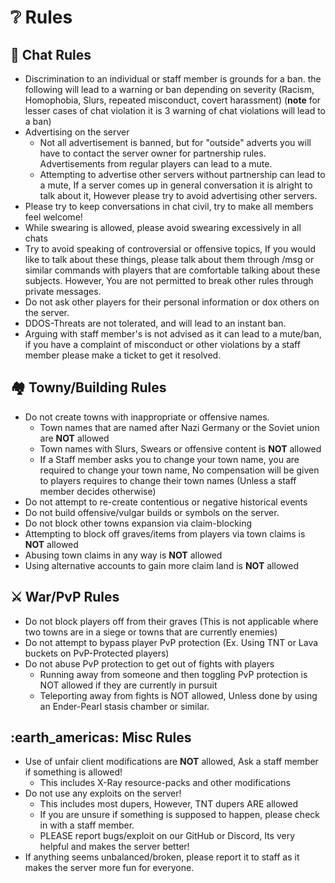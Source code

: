 # ❔ Rules

## 💬 Chat Rules

* Discrimination to an individual or staff member is grounds for a ban. the following will lead to a warning or ban depending on severity (Racism, Homophobia, Slurs, repeated misconduct, covert harassment) (**note** for lesser cases of chat violation it is 3 warning of chat violations will lead to a ban)
* Advertising on the server&#x20;
  * Not all advertisement is banned, but for "outside" adverts you will have to contact the server owner for partnership rules. Advertisements from regular players can lead to a mute.
  * Attempting to advertise other servers without partnership can lead to a mute, If a server comes up in general conversation it is alright to talk about it, However please try to avoid advertising other servers.
* Please try to keep conversations in chat civil, try to make all members feel welcome!
* While swearing is allowed, please avoid swearing excessively in all chats
* Try to avoid speaking of controversial or offensive topics, If you would like to talk about these things, please talk about them through /msg or similar commands with players that are comfortable talking about these subjects. However, You are not permitted to break other rules through private messages.
* Do not ask other players for their personal information or dox others on the server.
* DDOS-Threats are not tolerated, and will lead to an instant ban.
* Arguing with staff member's is not advised as it can lead to a mute/ban, if you have a complaint of misconduct or other violations by a staff member please make a ticket to get it resolved.

## 🏘️ Towny/Building Rules

* Do not create towns with inappropriate or offensive names.&#x20;
  * Town names that are named after Nazi Germany or the Soviet union are **NOT** allowed
  * Town names with Slurs, Swears or offensive content is **NOT** allowed
  * If a Staff member asks you to change your town name, you are required to change your town name, No compensation will be given to players requires to change their town names (Unless a staff member decides otherwise)
* Do not attempt to re-create contentious or negative historical events
* Do not build offensive/vulgar builds or symbols on the server.
* Do not block other towns expansion via claim-blocking
* Attempting to block off graves/items from players via town claims is **NOT** allowed
* Abusing town claims in any way is **NOT** allowed
* Using alternative accounts to gain more claim land is **NOT** allowed

## ⚔️ War/PvP Rules

* Do not block players off from their graves (This is not applicable where two towns are in a siege or towns that are currently enemies)
* Do not attempt to bypass player PvP protection (Ex. Using TNT or Lava buckets on PvP-Protected players)
* Do not abuse PvP protection to get out of fights with players
  * Running away from someone and then toggling PvP protection is NOT allowed if they are currently in pursuit
  * Teleporting away from fights is NOT allowed, Unless done by using an Ender-Pearl stasis chamber or similar.

## :earth\_americas: Misc Rules

* Use of unfair client modifications are **NOT** allowed, Ask a staff member if something is allowed!
  * This includes X-Ray resource-packs and other modifications
* Do not use any exploits on the server!
  * This includes most dupers, However, TNT dupers ARE allowed
  * If you are unsure if something is supposed to happen, please check in with a staff member.
  * PLEASE report bugs/exploit on our GitHub or Discord, Its very helpful and makes the server better!
* If anything seems unbalanced/broken, please report it to staff as it makes the server more fun for everyone.&#x20;

